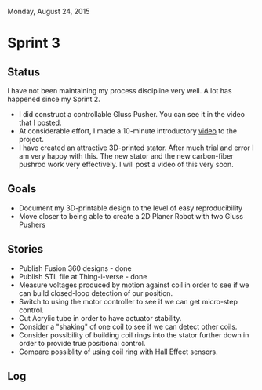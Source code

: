 Monday, August 24, 2015

# Sprint 3

## Status

I have not been maintaining my process discipline very well.  A lot has happened since my Sprint 2.

* I did construct a controllable Gluss Pusher.  You can see it in the video that I posted.
* At considerable effort, I made a 10-minute introductory [video](https://youtu.be/cpzPVwBoE_4) to the project.
* I have created an attractive 3D-printed stator. After much trial and error I am very happy with this. The new stator
and the new carbon-fiber pushrod work very effectively.  I will post a video of this very soon.

## Goals

* Document my 3D-printable design to the level of easy reproducibility
* Move closer to being able to create a 2D Planer Robot with two Gluss Pushers

## Stories

* Publish Fusion 360 designs - done
* Publish STL file at Thing-i-verse - done
* Measure voltages produced by motion against coil in order to see if we can build closed-loop detection of our position.
* Switch to using the motor controller to see if we can get micro-step control.
* Cut Acrylic tube in order to have actuator stability.
* Consider a "shaking" of one coil to see if we can detect other coils.
* Consider possibility of building coil rings into the stator further down in order to provide true positional control.
* Compare possiblity of using coil ring with Hall Effect sensors.

## Log

